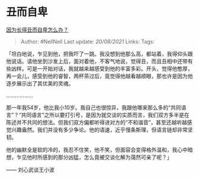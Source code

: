 # 丑而自卑
[因为长得丑而自卑怎么办？](https://www.zhihu.com/question/311454939/answer/724450650)

> Author: #NellNell 
> Last update: *20/08/2021* 
> Links:
> Tags: 

「坦白地说，乍见到他，把我吓了一跳。我没想到他那么高，都站着，我得仰头跟他说话。请他坐到沙发上后，面对着他，不客气地说，觉得丑，而且丑相中还带有些凶样。可是一开始对话，我就越来越感受到他的丰富多彩。开头，觉得他憨厚，再一会儿，感受到他的睿智，两杯茶过后，竟觉得他越看越顺眼，那也许是因为他逐步展示出了其优美的灵魂。

………………

那一年我54岁，他比我小10岁。我自己也很惊异，我跟他哪来那么多的“共同语言”？“共同语言”之所以要打引号，是因为就交谈的实质而言，我们双方多半是在陈述并不共同的想法。但我们双方偏都听得进对方的“不和谐音”，甚至还越听越感觉兴趣盎然。我们并没有多少争论。他的语速，近乎慢条斯理，但语言链却非常坚韧。

他的幽默全是软的冷的，我忍不住笑，他不笑，但面容会变得格外温和，我心中暗想，乍见他时所感到的那分凶猛，怎么竟被交谈化解为蔼然可亲了呢？」

  

—— 刘心武谈王小波

  
  


